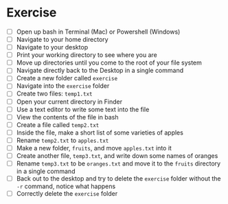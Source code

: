 # Exercise

- [ ] Open up bash in Terminal (Mac) or Powershell (Windows)
- [ ] Navigate to your home directory
- [ ] Navigate to your desktop
- [ ] Print your working directory to see where you are
- [ ] Move up directories until you come to the root of your file system
- [ ] Navigate directly back to the Desktop in a single command
- [ ] Create a new folder called `exercise`
- [ ] Navigate into the `exercise` folder
- [ ] Create two files: `temp1.txt`
- [ ] Open your current directory in Finder
- [ ] Use a text editor to write some text into the file
- [ ] View the contents of the file in bash
- [ ] Create a file called `temp2.txt`
- [ ] Inside the file, make a short list of some varieties of apples
- [ ] Rename `temp2.txt` to `apples.txt`
- [ ] Make a new folder, `fruits`, and move `apples.txt` into it
- [ ] Create another file, `temp3.txt`, and write down some names of oranges
- [ ] Rename `temp3.txt` to be `oranges.txt` and move it to the `fruits` directory in a single command
- [ ] Back out to the desktop and try to delete the `exercise` folder without the `-r` command, notice what happens
- [ ] Correctly delete the `exercise` folder

